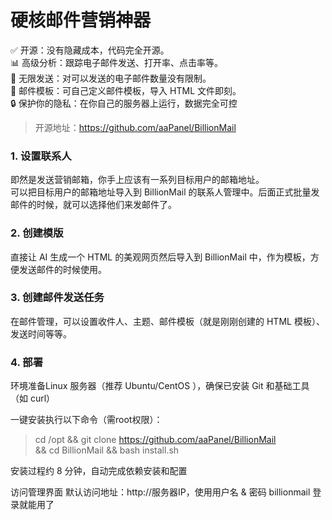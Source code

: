 # 硬核邮件营销神器

✅ 开源：没有隐藏成本，代码完全开源。<br />
📊 高级分析：跟踪电子邮件发送、打开率、点击率等。<br />
📧 无限发送：对可以发送的电子邮件数量没有限制。<br />
🎨 邮件模板：可自己定义邮件模板，导入 HTML 文件即刻。<br />
🔒 保护你的隐私：在你自己的服务器上运行，数据完全可控<br />

> 开源地址：https://github.com/aaPanel/BillionMail

### 1. 设置联系人

即然是发送营销邮箱，你手上应该有一系列目标用户的邮箱地址。<br />
可以把目标用户的邮箱地址导入到 BillionMail 的联系人管理中。后面正式批量发邮件的时候，就可以选择他们来发邮件了。

### 2. 创建模版

直接让 AI 生成一个 HTML 的美观网页然后导入到 BillionMail 中，作为模板，方便发送邮件的时候使用。

### 3. 创建邮件发送任务

在邮件管理，可以设置收件人、主题、邮件模板（就是刚刚创建的 HTML 模板）、发送时间等等。

### 4. 部署

环境准备Linux 服务器（推荐 Ubuntu/CentOS ），确保已安装 Git 和基础工具（如 curl）<br />

一键安装执行以下命令（需root权限）：<br />

> cd /opt && git clone https://github.com/aaPanel/BillionMail && cd BillionMail && bash install.sh

安装过程约 8 分钟，自动完成依赖安装和配置<br />

访问管理界面 默认访问地址：http://服务器IP，使用用户名 & 密码 billionmail 登录就能用了